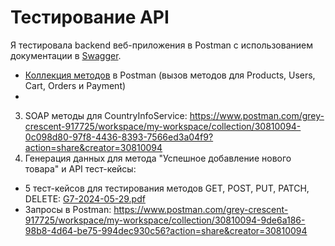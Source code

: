  # Тестирование API
Я тестировала backend веб-приложения в Postman с использованием документации в [Swagger](https://demoshopping.ru/api-docs/).  
- [Коллекция методов](https://www.postman.com/grey-crescent-917725/workspace/api/collection/30810094-9de6a186-98b8-4d64-be75-994dec930c56?action=share&creator=30810094) в Postman (вызов методов для Products, Users, Cart, Orders и Payment)
- 

3. SOAP методы для CountryInfoService: https://www.postman.com/grey-crescent-917725/workspace/my-workspace/collection/30810094-0c098d80-97f8-4436-8393-7566ed3a04f9?action=share&creator=30810094
4. Генерация данных для метода "Успешное добавление нового товара" и API тест-кейсы: 
- 5 тест-кейсов для тестирования методов GET, POST, PUT, PATCH, DELETE: [G7-2024-05-29.pdf](https://github.com/VikaDov/api/files/15489988/G7-2024-05-29.pdf)
- Запросы в Postman: https://www.postman.com/grey-crescent-917725/workspace/my-workspace/collection/30810094-9de6a186-98b8-4d64-be75-994dec930c56?action=share&creator=30810094
			

